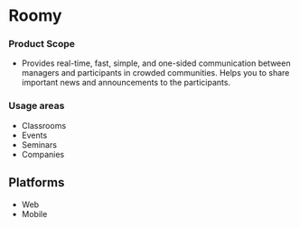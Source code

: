 # Roomy 

### Product Scope
- Provides real-time, fast, simple, and one-sided communication between managers and participants in crowded communities. Helps you to share important news and announcements to the participants.

### Usage areas
- Classrooms
- Events
- Seminars
- Companies

## Platforms
- Web
- Mobile
